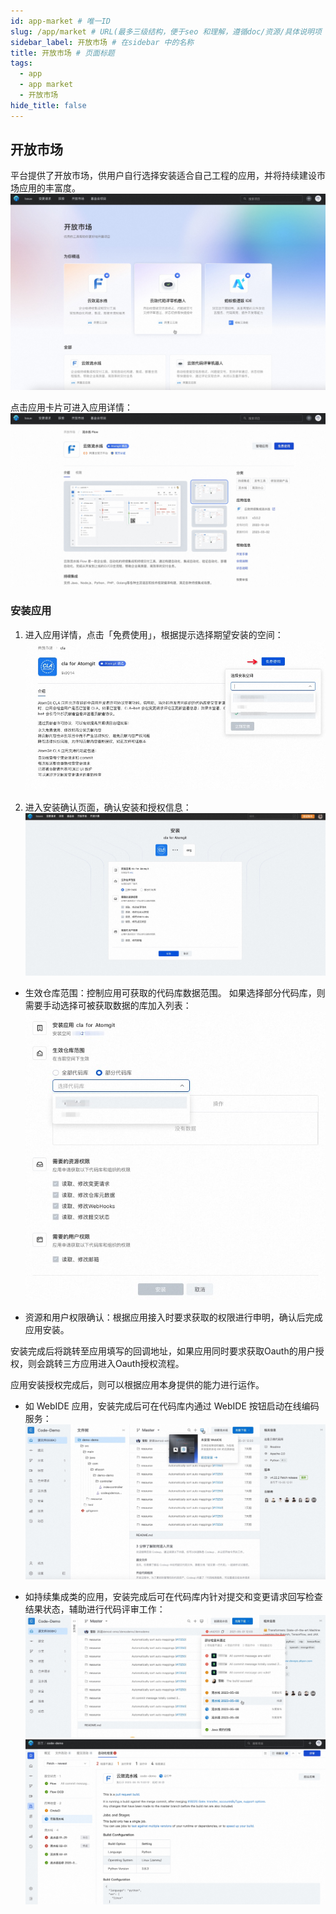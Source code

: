 ```yaml
---
id: app-market # 唯一ID
slug: /app/market # URL(最多三级结构，便于seo 和理解，遵循doc/资源/具体说明项 的原则)
sidebar_label: 开放市场 # 在sidebar 中的名称
title: 开放市场 # 页面标题
tags:
  - app
  - app market
  - 开放市场
hide_title: false
---
```


## 开放市场
平台提供了开放市场，供用户自行选择安装适合自己工程的应用，并将持续建设市场应用的丰富度。
![](./img/07.jpg)

点击应用卡片可进入应用详情：
![](./img/08.jpg)

### 安装应用
1. 进入应用详情，点击「免费使用」，根据提示选择期望安装的空间：
![](./img/09.jpg)

2. 进入安装确认页面，确认安装和授权信息：
![](./img/10.jpg)

* 生效仓库范围：控制应用可获取的代码库数据范围。
如果选择部分代码库，则需要手动选择可被获取数据的库加入列表：
![](./img/11.jpg)

* 资源和用户权限确认：根据应用接入时要求获取的权限进行申明，确认后完成应用安装。

安装完成后将跳转至应用填写的回调地址，如果应用同时要求获取Oauth的用户授权，则会跳转三方应用进入Oauth授权流程。

应用安装授权完成后，则可以根据应用本身提供的能力进行运作。
* 如 WebIDE 应用，安装完成后可在代码库内通过 WebIDE 按钮启动在线编码服务：
![](./img/12.jpg)

* 如持续集成类的应用，安装完成后可在代码库内针对提交和变更请求回写检查结果状态，辅助进行代码评审工作：
![](./img/13.jpg)
![](./img/14.jpg)